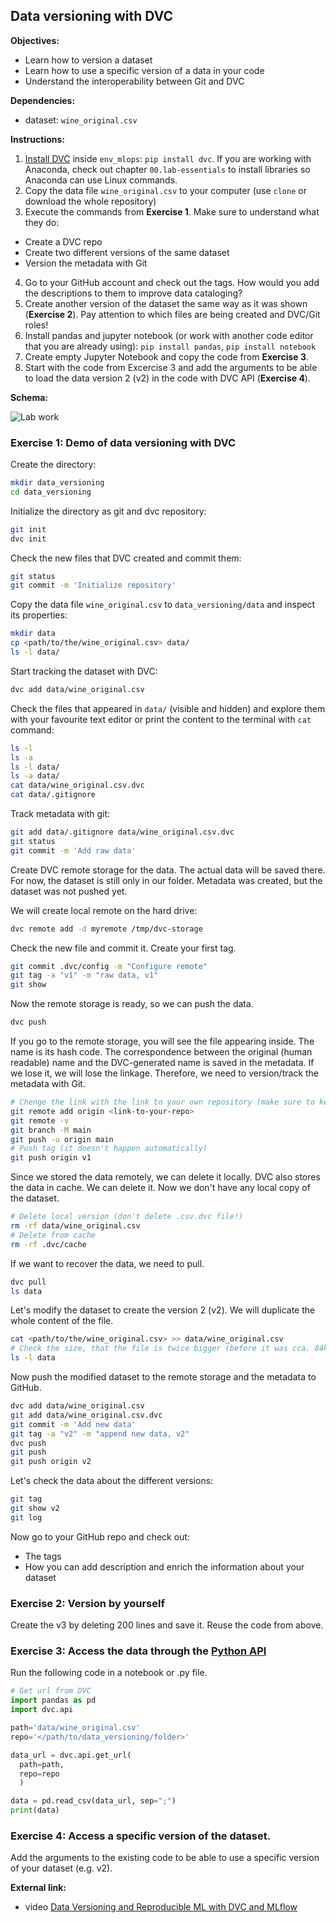 ## Data versioning with DVC

**Objectives:**

- Learn how to version a dataset
- Learn how to use a specific version of a data in your code
- Understand the interoperability between Git and DVC

**Dependencies:**

- dataset: `wine_original.csv`

**Instructions:**

1. [Install DVC](https://dvc.org/doc/install) inside `env_mlops`: `pip install dvc`. If you are working with Anaconda, check out chapter `00.lab-essentials` to install libraries so Anaconda can use Linux commands.
2. Copy the data file `wine_original.csv` to your computer (use `clone` or download the whole repository)
3. Execute the commands from **Exercise 1**. Make sure to understand what they do:
  - Create a DVC repo
  - Create two different versions of the same dataset
  - Version the metadata with Git
4. Go to your GitHub account and check out the tags. How would you add the descriptions to them to improve data cataloging?
5. Create another version of the dataset the same way as it was shown (**Exercise 2**). Pay attention to which files are being created and DVC/Git roles!
6. Install pandas and jupyter notebook (or work with another code editor that you are already using):
`pip install pandas`, `pip install notebook`
7. Create empty Jupyter Notebook and copy the code from **Exercise 3**.
7. Start with the code from Excercise 3 and add the arguments to be able to load the data version 2 (v2) in the code with DVC API (**Exercise 4**).

**Schema:**

![Lab work](./assets/lab_schema.png)

### Exercise 1: Demo of data versioning with DVC

Create the directory:

```bash
mkdir data_versioning
cd data_versioning
```

Initialize the directory as git and dvc repository:

```bash
git init
dvc init
```

Check the new files that DVC created and commit them:

```bash
git status
git commit -m 'Initialize repository'
```

Copy the data file `wine_original.csv` to `data_versioning/data` and inspect its properties:

```bash
mkdir data
cp <path/to/the/wine_original.csv> data/
ls -l data/
```

Start tracking the dataset with DVC:

```bash
dvc add data/wine_original.csv
```

Check the files that appeared in `data/` (visible and hidden) and explore them with your favourite text editor or print the content to the terminal with `cat` command:

```bash
ls -l
ls -a
ls -l data/
ls -a data/
cat data/wine_original.csv.dvc
cat data/.gitignore
```

Track metadata with git:

```bash
git add data/.gitignore data/wine_original.csv.dvc
git status
git commit -m 'Add raw data'
```

Create DVC remote storage for the data. The actual data will be saved there.
For now, the dataset is still only in our folder. Metadata was created, but the dataset was
not pushed yet.

We will create local remote on the hard drive:

```bash
dvc remote add -d myremote /tmp/dvc-storage
```

Check the new file and commit it. Create your first tag.  

```bash
git commit .dvc/config -m "Configure remote"
git tag -a "v1" -m "raw data, v1"
git show
```

Now the remote storage is ready, so we can push the data.

```bash
dvc push
```

If you go to the remote storage, you will see the file appearing inside. The name is its hash code.
The correspondence between the original (human readable) name and the DVC-generated name is saved in the metadata. If we lose it, we will lose the linkage. Therefore, we need to version/track the metadata with Git.

```bash
# Chenge the link with the link to your own repository (make sure to keep .git at the end!)
git remote add origin <link-to-your-repo>
git remote -v
git branch -M main
git push -u origin main
# Push tag (it doesn't happen automatically)
git push origin v1
```

Since we stored the data remotely, we can delete it locally.
DVC also stores the data in cache. We can delete it. Now we don't have any local copy of the dataset.

```bash
# Delete local version (don't delete .csv.dvc file!)
rm -rf data/wine_original.csv
# Delete from cache
rm -rf .dvc/cache
```

If we want to recover the data, we need to pull.

```bash
dvc pull
ls data
```

Let's modify the dataset to create the version 2 (v2). We will duplicate the whole content of the file.

```bash
cat <path/to/the/wine_original.csv> >> data/wine_original.csv
# Check the size, that the file is twice bigger (before it was cca. 84kB)
ls -l data
```

Now push the modified dataset to the remote storage and the metadata to GitHub.

```bash
dvc add data/wine_original.csv
git add data/wine_original.csv.dvc
git commit -m 'Add new data'   
git tag -a "v2" -m "append new data, v2"  
dvc push
git push
git push origin v2
```

Let's check the data about the different versions:

```bash
git tag
git show v2
git log
```

Now go to your GitHub repo and check out:

- The tags
- How you can add description and enrich the information about your dataset

### Exercise 2: Version by yourself

Create the v3 by deleting 200 lines and save it. Reuse the code from above.

### Exercise 3: Access the data through the [Python API](https://dvc.org/doc/api-reference)

Run the following code in a notebook or .py file.

```python
# Get url from DVC
import pandas as pd
import dvc.api

path='data/wine_original.csv'
repo='</path/to/data_versioning/folder>'

data_url = dvc.api.get_url(
  path=path,
  repo=repo
  )

data = pd.read_csv(data_url, sep=";")
print(data)
```

### Exercise 4: Access a specific version of the dataset.

Add the arguments to the existing code to be able to use a specific version of your dataset (e.g. v2).

**External link:**

- video [Data Versioning and Reproducible ML with DVC and MLflow](https://www.youtube.com/watch?v=W2DvpCYw22o)

